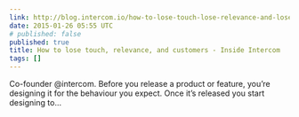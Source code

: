 ```yaml
---
link: http://blog.intercom.io/how-to-lose-touch-lose-relevance-and-lose-customers/
date: 2015-01-26 05:55 UTC
# published: false
published: true
title: How to lose touch, relevance, and customers - Inside Intercom
tags: []
---
```


Co-founder @intercom.
Before you release a product or feature, you’re designing it for the behaviour you expect. Once it’s released you start designing to…
